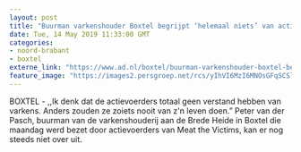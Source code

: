 ```yaml
---
layout: post
title: "Buurman varkenshouder Boxtel begrijpt ‘helemaal niets’ van actie bezetters"
date: Tue, 14 May 2019 11:33:00 GMT
categories: 
- noord-brabant 
- boxtel 
externe_link: "https://www.ad.nl/boxtel/buurman-varkenshouder-boxtel-begrijpt-helemaal-niets-van-actie-bezetters~ac563143/"
feature_image: "https://images2.persgroep.net/rcs/yIhVI6MzI6MNOsGFqSCSl2AvP4w/diocontent/148344291/_fitwidth/400/?appId=21791a8992982cd8da851550a453bd7f&quality=0.7"
---
```


BOXTEL - ,,Ik denk dat de actievoerders totaal geen verstand hebben van varkens. Anders zouden ze zoiets nooit van z'n leven doen.” Peter van der Pasch, buurman van de varkenshouderij aan de Brede Heide in Boxtel die maandag werd bezet door actievoerders van Meat the Victims, kan er nog steeds niet over uit.
